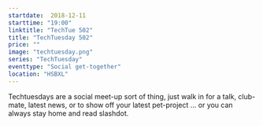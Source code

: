 ```yaml
---
startdate:  2018-12-11
starttime: "19:00"
linktitle: "TechTue 502"
title: "TechTuesday 502"
price: ""
image: "techtuesday.png"
series: "TechTuesday"
eventtype: "Social get-together"
location: "HSBXL"
---
```


Techtuesdays are a social meet-up sort of thing, just walk in for a talk, club-mate, latest news, or to show off your latest pet-project ... or you can always stay home and read slashdot.
